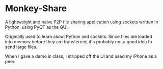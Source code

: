 Monkey-Share
============

A lightweight and naive P2P file sharing application using sockets written in Python, using PyQT as the GUI.

Originally used to learn about Python and sockets. Since files are loaded into memory before they are transferred, it's probably not a good idea to send large files.

When I gave a demo in class, I stripped off the UI and used my iPhone as a peer.
